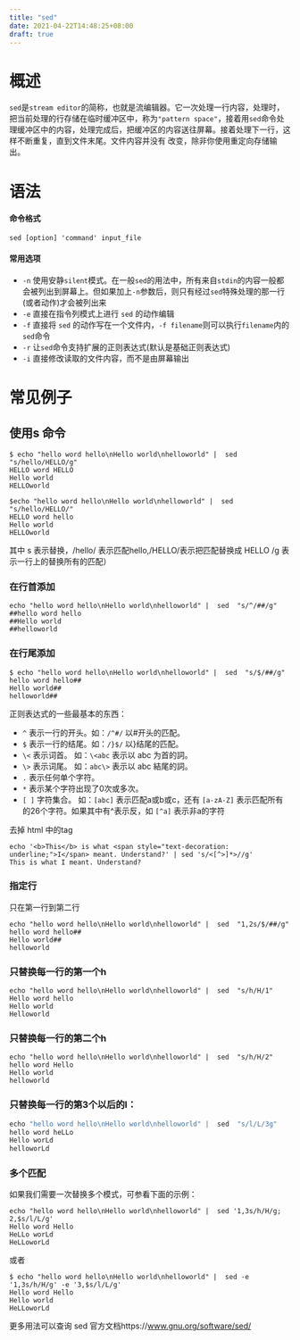 ```yaml
---
title: "sed"
date: 2021-04-22T14:48:25+08:00
draft: true 
---
```










# 概述

`sed`是`stream editor`的简称，也就是流编辑器。它一次处理一行内容，处理时，把当前处理的行存储在临时缓冲区中，称为`"pattern space"`，接着用`sed`命令处理缓冲区中的内容，处理完成后，把缓冲区的内容送往屏幕。接着处理下一行，这样不断重复，直到文件末尾。文件内容并没有 改变，除非你使用重定向存储输出。



# 语法

#### 命令格式

```
sed [option] 'command' input_file
```

#### 常用选项

- `-n` 使用安静`silent`模式。在一般`sed`的用法中，所有来自`stdin`的内容一般都会被列出到屏幕上。但如果加上`-n`参数后，则只有经过`sed`特殊处理的那一行(或者动作)才会被列出来
- `-e` 直接在指令列模式上进行 `sed` 的动作编辑
- `-f` 直接将 `sed` 的动作写在一个文件内，`-f filename`则可以执行`filename`内的`sed`命令
- `-r` 让`sed`命令支持扩展的正则表达式(默认是基础正则表达式)
- `-i` 直接修改读取的文件内容，而不是由屏幕输出



# 常见例子

## 使用s 命令

```shell
$ echo "hello word hello\nHello world\nhelloworld" |  sed  "s/hello/HELLO/g"    
HELLO word HELLO
Hello world
HELLOworld

$echo "hello word hello\nHello world\nhelloworld" |  sed  "s/hello/HELLO/" 
HELLO word hello
Hello world
HELLOworld

```



其中 s 表示替换，/hello/ 表示匹配hello,/HELLO/表示把匹配替换成 HELLO /g 表示一行上的替换所有的匹配）



### 在行首添加

```shell
echo "hello word hello\nHello world\nhelloworld" |  sed  "s/^/##/g"   
##hello word hello
##Hello world
##helloworld
```

### 在行尾添加

```shell
$ echo "hello word hello\nHello world\nhelloworld" |  sed  "s/$/##/g" 
hello word hello##
Hello world##
helloworld##
```

正则表达式的一些最基本的东西：

- `^` 表示一行的开头。如：`/^#/` 以#开头的匹配。
- `$` 表示一行的结尾。如：`/}$/` 以}结尾的匹配。
- `\<` 表示词首。 如：`\<abc` 表示以 abc 为首的詞。
- `\>` 表示词尾。 如：`abc\>` 表示以 abc 結尾的詞。
- `.` 表示任何单个字符。
- `*` 表示某个字符出现了0次或多次。
- `[ ]` 字符集合。 如：`[abc]` 表示匹配a或b或c，还有 `[a-zA-Z]` 表示匹配所有的26个字符。如果其中有^表示反，如 `[^a]` 表示非a的字符

去掉 html 中的tag 

```
echo '<b>This</b> is what <span style="text-decoration: underline;">I</span> meant. Understand?' | sed 's/<[^>]*>//g'
This is what I meant. Understand?
```



### 指定行

只在第一行到第二行

```
echo "hello word hello\nHello world\nhelloworld" |  sed  "1,2s/$/##/g" 
hello word hello##
Hello world##
helloworld
```



### 只替换每一行的第一个h 

```shell
echo "hello word hello\nHello world\nhelloworld" |  sed  "s/h/H/1"  
Hello word hello
Hello world
Helloworld

```





###  只替换每一行的第二个h 
```shell
echo "hello word hello\nHello world\nhelloworld" |  sed  "s/h/H/2" 
hello word Hello
Hello world
helloworld
```

### 只替换每一行的第3个以后的l：

```go
echo "hello word hello\nHello world\nhelloworld" |  sed  "s/l/L/3g"
hello word heLLo
Hello worLd
helloworLd
```



### 多个匹配

如果我们需要一次替换多个模式，可参看下面的示例：

```
echo "hello word hello\nHello world\nhelloworld" |  sed '1,3s/h/H/g; 2,$s/l/L/g'
Hello word Hello
HeLLo worLd
HeLLoworLd
```

或者

```
$ echo "hello word hello\nHello world\nhelloworld" |  sed -e '1,3s/h/H/g' -e '3,$s/l/L/g'
Hello word Hello
Hello world
HeLLoworLd
```





更多用法可以查询 sed 官方文档https://www.gnu.org/software/sed/

